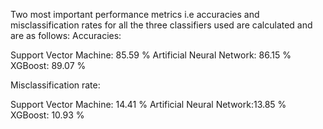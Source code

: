 Two most important performance metrics i.e accuracies and misclassification rates for all the three classifiers used are calculated and are as follows:
Accuracies:

Support Vector Machine:     85.59 %
Artificial Neural Network:  86.15 %
XGBoost:                  	89.07 %

Misclassification rate:

Support Vector Machine: 	14.41 %
Artificial Neural Network:13.85 %
XGBoost:                	10.93 %

